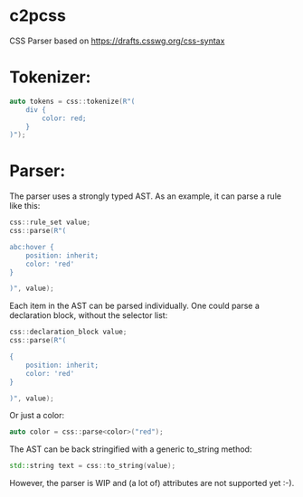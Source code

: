 # c2pcss
CSS Parser based on https://drafts.csswg.org/css-syntax

# Tokenizer:
```cpp
auto tokens = css::tokenize(R"(
    div {
        color: red;
    }
)");
```

# Parser:

The parser uses a strongly typed AST. As an example, it can parse a rule like this:
```cpp
css::rule_set value;
css::parse(R"(

abc:hover {
    position: inherit;
    color: 'red'
} 

)", value);
```

Each item in the AST can be parsed individually. One could
parse a declaration block, without the selector list:
```cpp
css::declaration_block value;
css::parse(R"(

{
    position: inherit;
    color: 'red'
} 

)", value);
```

Or just a color:

```cpp
auto color = css::parse<color>("red");
```

The AST can be back stringified with a generic to_string method:
```cpp
std::string text = css::to_string(value);
```

However, the parser is WIP and (a lot of) attributes
are not supported yet :-).
